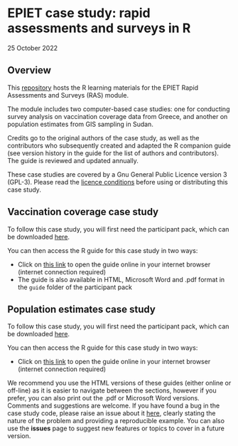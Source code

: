 EPIET case study: rapid assessments and surveys in R
================
25 October 2022

<!-- README.md is generated from README.Rmd. Please edit that file -->

## Overview

This [repository](https://github.com/EPIET/RapidAssessmentSurveys) hosts the R 
learning materials for the EPIET Rapid Assessments and Surveys (RAS) module.  

The module includes two computer-based case studies: one for conducting survey 
analysis on vaccination coverage data from Greece, and another on population 
estimates from GIS sampling in Sudan. 

Credits go to the original authors of the case study, as well as the contributors
who subsequently created and adapted the R companion guide (see version history 
in the guide for the list of authors and contributors).  The guide is reviewed 
and updated annually.

These case studies are covered by a Gnu General Public Licence version 3 (GPL-3).
Please read the [licence conditions](https://github.com/EPIET/RapidAssessmentSurveys/blob/master/LICENSE)
before using or distributing this case study.

## Vaccination coverage case study 
To follow this case study, you will first need the participant pack, which can 
be downloaded [here](https://github.com/EPIET/RapidAssessmentSurveys/raw/master/docs/RAS_VCE_R_guide_2022.zip).  

You can then access the R guide for this case study in two ways:

- Click on [this link](https://epiet.github.io/RapidAssessmentSurveys/RAS_VCE_R_guide_2022.html) 
to open the guide online in your internet browser (internet connection required)
- The guide is also available in HTML, Microsoft Word and .pdf format in the 
`guide` folder of the participant pack

## Population estimates case study
To follow this case study, you will first need the participant pack, which can 
be downloaded [here](https://github.com/EPIET/RapidAssessmentSurveys/raw/master/docs/gis_sampling.zip).  

You can then access the R guide for this case study in two ways:

- Click on [this link](https://epiet.github.io/RapidAssessmentSurveys/gis_sampling.html) 
to open the guide online in your internet browser (internet connection required)

We recommend you use the HTML versions of these guides (either online or off-line)
as it is easier to navigate between the sections, however if you prefer, you can
also print out the .pdf or Microsoft Word versions.
Comments and suggestions are welcome. If you have found a bug in the
case study code, please raise an issue about it
[here](https://github.com/EPIET/RapidAssessmentSurveys/issues), clearly
stating the nature of the problem and providing a reproducible example.
You can also use the **issues** page to suggest new features or topics
to cover in a future version.
